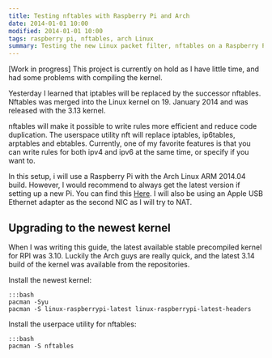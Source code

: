 ```yaml
---
title: Testing nftables with Raspberry Pi and Arch
date: 2014-01-01 10:00
modified: 2014-01-01 10:00
tags: raspberry pi, nftables, arch Linux
summary: Testing the new Linux packet filter, nftables on a Raspberry Pi and Arch.
---
```


[Work in progress]
This project is currently on hold as I have little time, and had some problems with compiling the kernel.

Yesterday I learned that iptables will be replaced by the successor nftables. Nftables was merged into the Linux kernel on 19. January 2014 and was released with the 3.13 kernel.

nftables will make it possible to write rules more efficient and reduce code duplication. The userspace utility nft will replace iptables, ip6tables, arptables and ebtables.
Currently, one of my favorite features is that you can write rules for both ipv4 and ipv6 at the same time, or specify if you want to.

In this setup, i will use a Raspberry Pi with the Arch Linux ARM 2014.04 build. However, I would recommend to always get the latest version if setting up a new Pi. You can find this [Here](http://archlinuxarm.org/platforms/armv6/raspberry-pi). I will also be using an Apple USB Ethernet adapter as the second NIC as I will try to NAT.


## Upgrading to the newest kernel
When I was writing this guide, the latest available stable precompiled kernel for RPI was 3.10. Luckily the Arch guys are really quick, and the latest 3.14 build of the kernel was available from the repositories.

Install the newest kernel:

    :::bash
    pacman -Syu
    pacman -S linux-raspberrypi-latest linux-raspberrypi-latest-headers


Install the userpace utility for nftables:

    :::bash
    pacman -S nftables
